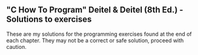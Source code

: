## "C How To Program" Deitel & Deitel (8th Ed.) - Solutions to exercises

These are my solutions for the programming exercises found at the end of each chapter. They may not be a correct or safe solution, proceed with caution.